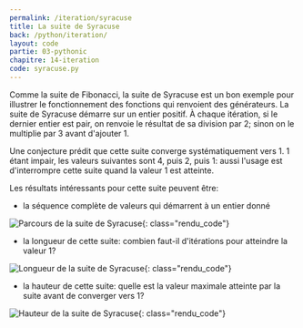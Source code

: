 ```yaml
---
permalink: /iteration/syracuse
title: La suite de Syracuse
back: /python/iteration/
layout: code
partie: 03-pythonic
chapitre: 14-iteration
code: syracuse.py
---
```


Comme la suite de Fibonacci, la suite de Syracuse est un bon exemple pour illustrer le fonctionnement des fonctions qui renvoient des générateurs. La suite de Syracuse démarre sur un entier positif. À chaque itération, si le dernier entier est pair, on renvoie le résultat de sa division par 2; sinon on le multiplie par 3 avant d'ajouter 1.

Une conjecture prédit que cette suite converge systématiquement vers 1. 1 étant impair, les valeurs suivantes sont 4, puis 2, puis 1: aussi l'usage est d'interrompre cette suite quand la valeur 1 est atteinte.

Les résultats intéressants pour cette suite peuvent être:

- la séquence complète de valeurs qui démarrent à un entier donné

![Parcours de la suite de Syracuse](/python/_static/syracuse_27.png){: class="rendu_code"}

- la longueur de cette suite: combien faut-il d'itérations pour atteindre la valeur 1?

![Longueur de la suite de Syracuse](/python/_static/syracuse_length.png){: class="rendu_code"}

- la hauteur de cette suite: quelle est la valeur maximale atteinte par la suite avant de converger vers 1?

![Hauteur de la suite de Syracuse](/python/_static/syracuse_height.png){: class="rendu_code"}
